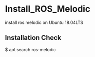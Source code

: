 # Install_ROS_Melodic
install ros melodic on Ubuntu 18.04LTS

## Installation Check
  $ apt search ros-melodic
